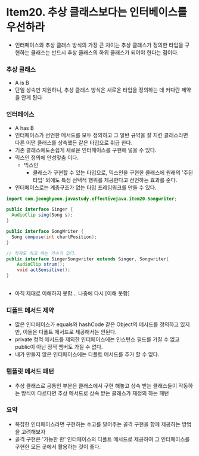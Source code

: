 # Item20. 추상 클래스보다는 인터베이스를 우선하라
* 인터페이스와 추상 클래스 방식의 가장 큰 차이는 추상 클래스가 정의한 타입을 구현하는 클래스는 반드시 추상 클래스의 하위 클래스가 되어야 한다는 점이다.

### 추상 클래스
* A is B
* 단일 상속만 지원하니, 추상 클래스 방식은 새로운 타입을 정의하는 데 커다란 제약을 안게 된다

### 인터페이스
* A has B
* 인터페이스가 선언한 메서드를 모두 정의하고 그 일반 규약을 잘 지킨 클래스라면 다른 어떤 클래스를 상속했든 같은 타입으로 취급 한다.
* 기존 클래스에도손쉽게 새로운 인터페이스를 구현해 넣을 수 있다.
* 믹스인 정의에 안성맞춤 이다.
  * 믹스인
    * 클래스가 구현할 수 있는 타입으로, 믹스인을 구현한 클래스에 원래의 '주된 타입' 외에도 특정 선택적 행위를 제공한다고 선언하는 효과를 준다.
* 인터페이스로는 계층구조가 없는 타입 프레임워크를 만들 수 있다.

```java
import com.jeonghyeon.javastudy.effectivejava.item20.Songwriter;

public interface Singer {
  AudioClip sing(Song s);
}

public interface SongWriter {
  Song compose(int chartPosition);
}

// 작곡도 하고 하는 가수가 있다.
public interface SingerSongwriter extends Singer, Songwriter{
    AudioClip strum();
    void actSensitive();
}
  
```
* 아직 제대로 이해하지 못함... 나중에 다시 [이해 못함]
### 디폴트 메서드 제약
* 많은 인터페이스가 equals와 hashCode 같은 Object의 메서드를 정의하고 있지만, 이들은 디폴트 메서드로 제공해서는 안된다.
* private 정적 메서드를 제외한 인터페이스에는 인스턴스 필드를 가질 수 없고 public이 아닌 정적 멤버도 가질 수 없다.
* 내가 만들지 않은 인터페이스에는 디폴트 메서드를 추가 할 수 없다.  

### 템플릿 메서드 패턴
* 추상 클래스로 공통인 부분은 클래스에서 구현 해놓고 상속 받는 클래스들이 작동하는 방식이 다르다면 추상 메서드로 상속 받는 클래스가 재정의 하는 패턴

### 요약 
* 복잡한 인터페이스라면 구현하는 수고를 덜어주는 골격 구현을 함께 제공하는 방법을 고려해보자
* 골격 구현은 '가능한 한' 인터페이스의 디폴트 메서드로 제공하여 그 인터페이스를 구현한 모든 곳에서 활용하는 것이 좋다.
